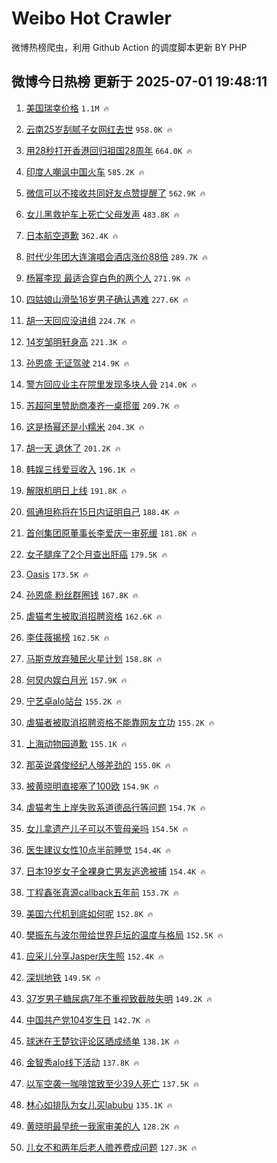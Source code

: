# Weibo Hot Crawler 



微博热榜爬虫，利用 Github Action 的调度脚本更新 BY PHP 


## 微博今日热榜 更新于 2025-07-01 19:48:11 
1. [美国瑞幸价格](https://s.weibo.com/weibo?q=%23%E7%BE%8E%E5%9B%BD%E7%91%9E%E5%B9%B8%E4%BB%B7%E6%A0%BC%23&t=31&band_rank=1&Refer=top) `1.1M 🔥` 

1. [云南25岁刮腻子女网红去世](https://s.weibo.com/weibo?q=%23%E4%BA%91%E5%8D%9725%E5%B2%81%E5%88%AE%E8%85%BB%E5%AD%90%E5%A5%B3%E7%BD%91%E7%BA%A2%E5%8E%BB%E4%B8%96%23&t=31&band_rank=2&Refer=top) `958.0K 🔥` 

1. [用28秒打开香港回归祖国28周年](https://s.weibo.com/weibo?q=%23%E7%94%A828%E7%A7%92%E6%89%93%E5%BC%80%E9%A6%99%E6%B8%AF%E5%9B%9E%E5%BD%92%E7%A5%96%E5%9B%BD28%E5%91%A8%E5%B9%B4%23&t=31&band_rank=3&Refer=top) `664.0K 🔥` 

1. [印度人嘲讽中国火车](https://s.weibo.com/weibo?q=%E5%8D%B0%E5%BA%A6%E4%BA%BA%E5%98%B2%E8%AE%BD%E4%B8%AD%E5%9B%BD%E7%81%AB%E8%BD%A6&t=31&band_rank=4&Refer=top) `585.2K 🔥` 

1. [微信可以不接收共同好友点赞提醒了](https://s.weibo.com/weibo?q=%E5%BE%AE%E4%BF%A1%E5%8F%AF%E4%BB%A5%E4%B8%8D%E6%8E%A5%E6%94%B6%E5%85%B1%E5%90%8C%E5%A5%BD%E5%8F%8B%E7%82%B9%E8%B5%9E%E6%8F%90%E9%86%92%E4%BA%86&t=31&band_rank=5&Refer=top) `562.9K 🔥` 

1. [女儿黑救护车上死亡父母发声](https://s.weibo.com/weibo?q=%23%E5%A5%B3%E5%84%BF%E9%BB%91%E6%95%91%E6%8A%A4%E8%BD%A6%E4%B8%8A%E6%AD%BB%E4%BA%A1%E7%88%B6%E6%AF%8D%E5%8F%91%E5%A3%B0%23&t=31&band_rank=6&Refer=top) `483.8K 🔥` 

1. [日本航空道歉](https://s.weibo.com/weibo?q=%23%E6%97%A5%E6%9C%AC%E8%88%AA%E7%A9%BA%E9%81%93%E6%AD%89%23&t=31&band_rank=7&Refer=top) `362.4K 🔥` 

1. [时代少年团大连演唱会酒店涨价88倍](https://s.weibo.com/weibo?q=%23%E6%97%B6%E4%BB%A3%E5%B0%91%E5%B9%B4%E5%9B%A2%E5%A4%A7%E8%BF%9E%E6%BC%94%E5%94%B1%E4%BC%9A%E9%85%92%E5%BA%97%E6%B6%A8%E4%BB%B788%E5%80%8D%23&t=31&band_rank=8&Refer=top) `289.7K 🔥` 

1. [杨幂李现 最适合穿白色的两个人](https://s.weibo.com/weibo?q=%E6%9D%A8%E5%B9%82%E6%9D%8E%E7%8E%B0%20%E6%9C%80%E9%80%82%E5%90%88%E7%A9%BF%E7%99%BD%E8%89%B2%E7%9A%84%E4%B8%A4%E4%B8%AA%E4%BA%BA&t=31&band_rank=9&Refer=top) `271.9K 🔥` 

1. [四姑娘山滑坠16岁男子确认遇难](https://s.weibo.com/weibo?q=%23%E5%9B%9B%E5%A7%91%E5%A8%98%E5%B1%B1%E6%BB%91%E5%9D%A016%E5%B2%81%E7%94%B7%E5%AD%90%E7%A1%AE%E8%AE%A4%E9%81%87%E9%9A%BE%23&t=31&band_rank=10&Refer=top) `227.6K 🔥` 

1. [胡一天回应没进组](https://s.weibo.com/weibo?q=%23%E8%83%A1%E4%B8%80%E5%A4%A9%E5%9B%9E%E5%BA%94%E6%B2%A1%E8%BF%9B%E7%BB%84%23&t=31&band_rank=11&Refer=top) `224.7K 🔥` 

1. [14岁邹明轩身高](https://s.weibo.com/weibo?q=14%E5%B2%81%E9%82%B9%E6%98%8E%E8%BD%A9%E8%BA%AB%E9%AB%98&t=31&band_rank=12&Refer=top) `221.3K 🔥` 

1. [孙恩盛 无证驾驶](https://s.weibo.com/weibo?q=%E5%AD%99%E6%81%A9%E7%9B%9B%20%E6%97%A0%E8%AF%81%E9%A9%BE%E9%A9%B6&t=31&band_rank=13&Refer=top) `214.9K 🔥` 

1. [警方回应业主在院里发现多块人骨](https://s.weibo.com/weibo?q=%23%E8%AD%A6%E6%96%B9%E5%9B%9E%E5%BA%94%E4%B8%9A%E4%B8%BB%E5%9C%A8%E9%99%A2%E9%87%8C%E5%8F%91%E7%8E%B0%E5%A4%9A%E5%9D%97%E4%BA%BA%E9%AA%A8%23&t=31&band_rank=14&Refer=top) `214.0K 🔥` 

1. [苏超阿里赞助商凑齐一桌掼蛋](https://s.weibo.com/weibo?q=%23%E8%8B%8F%E8%B6%85%E9%98%BF%E9%87%8C%E8%B5%9E%E5%8A%A9%E5%95%86%E5%87%91%E9%BD%90%E4%B8%80%E6%A1%8C%E6%8E%BC%E8%9B%8B%23&t=31&band_rank=15&Refer=top) `209.7K 🔥` 

1. [这是杨幂还是小糯米](https://s.weibo.com/weibo?q=%E8%BF%99%E6%98%AF%E6%9D%A8%E5%B9%82%E8%BF%98%E6%98%AF%E5%B0%8F%E7%B3%AF%E7%B1%B3&t=31&band_rank=16&Refer=top) `204.3K 🔥` 

1. [胡一天 退休了](https://s.weibo.com/weibo?q=%E8%83%A1%E4%B8%80%E5%A4%A9%20%E9%80%80%E4%BC%91%E4%BA%86&t=31&band_rank=17&Refer=top) `201.2K 🔥` 

1. [韩娱三线爱豆收入](https://s.weibo.com/weibo?q=%23%E9%9F%A9%E5%A8%B1%E4%B8%89%E7%BA%BF%E7%88%B1%E8%B1%86%E6%94%B6%E5%85%A5%23&t=31&band_rank=18&Refer=top) `196.1K 🔥` 

1. [解限机明日上线](https://s.weibo.com/weibo?q=%23%E8%A7%A3%E9%99%90%E6%9C%BA%E6%98%8E%E6%97%A5%E4%B8%8A%E7%BA%BF%23&t=31&band_rank=19&Refer=top) `191.8K 🔥` 

1. [佩通坦称将在15日内证明自己](https://s.weibo.com/weibo?q=%23%E4%BD%A9%E9%80%9A%E5%9D%A6%E7%A7%B0%E5%B0%86%E5%9C%A815%E6%97%A5%E5%86%85%E8%AF%81%E6%98%8E%E8%87%AA%E5%B7%B1%23&t=31&band_rank=20&Refer=top) `188.4K 🔥` 

1. [首创集团原董事长李爱庆一审死缓](https://s.weibo.com/weibo?q=%23%E9%A6%96%E5%88%9B%E9%9B%86%E5%9B%A2%E5%8E%9F%E8%91%A3%E4%BA%8B%E9%95%BF%E6%9D%8E%E7%88%B1%E5%BA%86%E4%B8%80%E5%AE%A1%E6%AD%BB%E7%BC%93%23&t=31&band_rank=21&Refer=top) `181.8K 🔥` 

1. [女子腿痒了2个月查出肝癌](https://s.weibo.com/weibo?q=%23%E5%A5%B3%E5%AD%90%E8%85%BF%E7%97%92%E4%BA%862%E4%B8%AA%E6%9C%88%E6%9F%A5%E5%87%BA%E8%82%9D%E7%99%8C%23&t=31&band_rank=22&Refer=top) `179.5K 🔥` 

1. [Oasis](https://s.weibo.com/weibo?q=Oasis&t=31&band_rank=23&Refer=top) `173.5K 🔥` 

1. [孙恩盛 粉丝群圈钱](https://s.weibo.com/weibo?q=%E5%AD%99%E6%81%A9%E7%9B%9B%20%E7%B2%89%E4%B8%9D%E7%BE%A4%E5%9C%88%E9%92%B1&t=31&band_rank=24&Refer=top) `167.8K 🔥` 

1. [虐猫考生被取消招聘资格](https://s.weibo.com/weibo?q=%23%E8%99%90%E7%8C%AB%E8%80%83%E7%94%9F%E8%A2%AB%E5%8F%96%E6%B6%88%E6%8B%9B%E8%81%98%E8%B5%84%E6%A0%BC%23&t=31&band_rank=25&Refer=top) `162.6K 🔥` 

1. [李佳薇揭榜](https://s.weibo.com/weibo?q=%E6%9D%8E%E4%BD%B3%E8%96%87%E6%8F%AD%E6%A6%9C&t=31&band_rank=26&Refer=top) `162.5K 🔥` 

1. [马斯克放弃殖民火星计划](https://s.weibo.com/weibo?q=%23%E9%A9%AC%E6%96%AF%E5%85%8B%E6%94%BE%E5%BC%83%E6%AE%96%E6%B0%91%E7%81%AB%E6%98%9F%E8%AE%A1%E5%88%92%23&t=31&band_rank=27&Refer=top) `158.8K 🔥` 

1. [何炅内娱白月光](https://s.weibo.com/weibo?q=%E4%BD%95%E7%82%85%E5%86%85%E5%A8%B1%E7%99%BD%E6%9C%88%E5%85%89&t=31&band_rank=28&Refer=top) `157.9K 🔥` 

1. [宁艺卓alo站台](https://s.weibo.com/weibo?q=%23%E5%AE%81%E8%89%BA%E5%8D%93alo%E7%AB%99%E5%8F%B0%23&t=31&band_rank=29&Refer=top) `155.2K 🔥` 

1. [虐猫者被取消招聘资格不能靠网友立功](https://s.weibo.com/weibo?q=%23%E8%99%90%E7%8C%AB%E8%80%85%E8%A2%AB%E5%8F%96%E6%B6%88%E6%8B%9B%E8%81%98%E8%B5%84%E6%A0%BC%E4%B8%8D%E8%83%BD%E9%9D%A0%E7%BD%91%E5%8F%8B%E7%AB%8B%E5%8A%9F%23&t=31&band_rank=30&Refer=top) `155.2K 🔥` 

1. [上海动物园道歉](https://s.weibo.com/weibo?q=%23%E4%B8%8A%E6%B5%B7%E5%8A%A8%E7%89%A9%E5%9B%AD%E9%81%93%E6%AD%89%23&t=31&band_rank=31&Refer=top) `155.1K 🔥` 

1. [那英说龚俊经纪人够差劲的](https://s.weibo.com/weibo?q=%23%E9%82%A3%E8%8B%B1%E8%AF%B4%E9%BE%9A%E4%BF%8A%E7%BB%8F%E7%BA%AA%E4%BA%BA%E5%A4%9F%E5%B7%AE%E5%8A%B2%E7%9A%84%23&t=31&band_rank=32&Refer=top) `155.0K 🔥` 

1. [被黄晓明直接塞了100欧](https://s.weibo.com/weibo?q=%E8%A2%AB%E9%BB%84%E6%99%93%E6%98%8E%E7%9B%B4%E6%8E%A5%E5%A1%9E%E4%BA%86100%E6%AC%A7&t=31&band_rank=33&Refer=top) `154.9K 🔥` 

1. [虐猫考生上岸失败系道德品行等问题](https://s.weibo.com/weibo?q=%23%E8%99%90%E7%8C%AB%E8%80%83%E7%94%9F%E4%B8%8A%E5%B2%B8%E5%A4%B1%E8%B4%A5%E7%B3%BB%E9%81%93%E5%BE%B7%E5%93%81%E8%A1%8C%E7%AD%89%E9%97%AE%E9%A2%98%23&t=31&band_rank=34&Refer=top) `154.7K 🔥` 

1. [女儿拿遗产儿子可以不管母亲吗](https://s.weibo.com/weibo?q=%23%E5%A5%B3%E5%84%BF%E6%8B%BF%E9%81%97%E4%BA%A7%E5%84%BF%E5%AD%90%E5%8F%AF%E4%BB%A5%E4%B8%8D%E7%AE%A1%E6%AF%8D%E4%BA%B2%E5%90%97%23&t=31&band_rank=35&Refer=top) `154.5K 🔥` 

1. [医生建议女性10点半前睡觉](https://s.weibo.com/weibo?q=%23%E5%8C%BB%E7%94%9F%E5%BB%BA%E8%AE%AE%E5%A5%B3%E6%80%A710%E7%82%B9%E5%8D%8A%E5%89%8D%E7%9D%A1%E8%A7%89%23&t=31&band_rank=36&Refer=top) `154.4K 🔥` 

1. [日本19岁女子全裸身亡男友逃逸被捕](https://s.weibo.com/weibo?q=%23%E6%97%A5%E6%9C%AC19%E5%B2%81%E5%A5%B3%E5%AD%90%E5%85%A8%E8%A3%B8%E8%BA%AB%E4%BA%A1%E7%94%B7%E5%8F%8B%E9%80%83%E9%80%B8%E8%A2%AB%E6%8D%95%23&t=31&band_rank=37&Refer=top) `154.4K 🔥` 

1. [丁程鑫张真源callback五年前](https://s.weibo.com/weibo?q=%23%E4%B8%81%E7%A8%8B%E9%91%AB%E5%BC%A0%E7%9C%9F%E6%BA%90callback%E4%BA%94%E5%B9%B4%E5%89%8D%23&t=31&band_rank=38&Refer=top) `153.7K 🔥` 

1. [美国六代机到底如何呢](https://s.weibo.com/weibo?q=%E7%BE%8E%E5%9B%BD%E5%85%AD%E4%BB%A3%E6%9C%BA%E5%88%B0%E5%BA%95%E5%A6%82%E4%BD%95%E5%91%A2&t=31&band_rank=39&Refer=top) `152.8K 🔥` 

1. [樊振东与波尔带给世界乒坛的温度与格局](https://s.weibo.com/weibo?q=%E6%A8%8A%E6%8C%AF%E4%B8%9C%E4%B8%8E%E6%B3%A2%E5%B0%94%E5%B8%A6%E7%BB%99%E4%B8%96%E7%95%8C%E4%B9%92%E5%9D%9B%E7%9A%84%E6%B8%A9%E5%BA%A6%E4%B8%8E%E6%A0%BC%E5%B1%80&t=31&band_rank=40&Refer=top) `152.5K 🔥` 

1. [应采儿分享Jasper庆生照](https://s.weibo.com/weibo?q=%E5%BA%94%E9%87%87%E5%84%BF%E5%88%86%E4%BA%ABJasper%E5%BA%86%E7%94%9F%E7%85%A7&t=31&band_rank=41&Refer=top) `152.4K 🔥` 

1. [深圳地铁](https://s.weibo.com/weibo?q=%E6%B7%B1%E5%9C%B3%E5%9C%B0%E9%93%81&t=31&band_rank=42&Refer=top) `149.5K 🔥` 

1. [37岁男子糖尿病7年不重视致截肢失明](https://s.weibo.com/weibo?q=%2337%E5%B2%81%E7%94%B7%E5%AD%90%E7%B3%96%E5%B0%BF%E7%97%857%E5%B9%B4%E4%B8%8D%E9%87%8D%E8%A7%86%E8%87%B4%E6%88%AA%E8%82%A2%E5%A4%B1%E6%98%8E%23&t=31&band_rank=43&Refer=top) `149.2K 🔥` 

1. [中国共产党104岁生日](https://s.weibo.com/weibo?q=%23%E4%B8%AD%E5%9B%BD%E5%85%B1%E4%BA%A7%E5%85%9A104%E5%B2%81%E7%94%9F%E6%97%A5%23&t=31&band_rank=44&Refer=top) `142.7K 🔥` 

1. [球迷在王楚钦评论区晒成绩单](https://s.weibo.com/weibo?q=%23%E7%90%83%E8%BF%B7%E5%9C%A8%E7%8E%8B%E6%A5%9A%E9%92%A6%E8%AF%84%E8%AE%BA%E5%8C%BA%E6%99%92%E6%88%90%E7%BB%A9%E5%8D%95%23&t=31&band_rank=45&Refer=top) `138.1K 🔥` 

1. [金智秀alo线下活动](https://s.weibo.com/weibo?q=%23%E9%87%91%E6%99%BA%E7%A7%80alo%E7%BA%BF%E4%B8%8B%E6%B4%BB%E5%8A%A8%23&t=31&band_rank=46&Refer=top) `137.8K 🔥` 

1. [以军空袭一咖啡馆致至少39人死亡](https://s.weibo.com/weibo?q=%23%E4%BB%A5%E5%86%9B%E7%A9%BA%E8%A2%AD%E4%B8%80%E5%92%96%E5%95%A1%E9%A6%86%E8%87%B4%E8%87%B3%E5%B0%9139%E4%BA%BA%E6%AD%BB%E4%BA%A1%23&t=31&band_rank=47&Refer=top) `137.5K 🔥` 

1. [林心如排队为女儿买labubu](https://s.weibo.com/weibo?q=%23%E6%9E%97%E5%BF%83%E5%A6%82%E6%8E%92%E9%98%9F%E4%B8%BA%E5%A5%B3%E5%84%BF%E4%B9%B0labubu%23&t=31&band_rank=48&Refer=top) `135.1K 🔥` 

1. [黄晓明最早统一我家审美的人](https://s.weibo.com/weibo?q=%E9%BB%84%E6%99%93%E6%98%8E%E6%9C%80%E6%97%A9%E7%BB%9F%E4%B8%80%E6%88%91%E5%AE%B6%E5%AE%A1%E7%BE%8E%E7%9A%84%E4%BA%BA&t=31&band_rank=49&Refer=top) `128.2K 🔥` 

1. [儿女不和两年后老人赡养费成问题](https://s.weibo.com/weibo?q=%23%E5%84%BF%E5%A5%B3%E4%B8%8D%E5%92%8C%E4%B8%A4%E5%B9%B4%E5%90%8E%E8%80%81%E4%BA%BA%E8%B5%A1%E5%85%BB%E8%B4%B9%E6%88%90%E9%97%AE%E9%A2%98%23&t=31&band_rank=50&Refer=top) `127.3K 🔥` 

